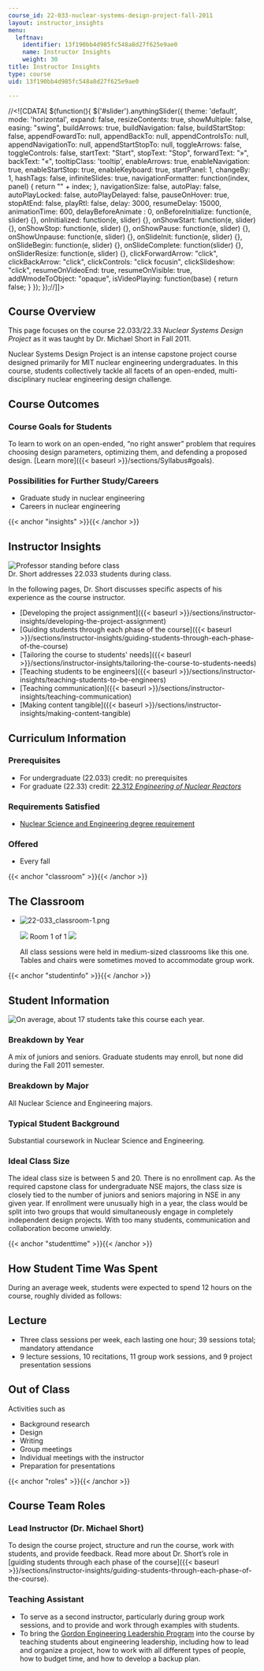 ```yaml
---
course_id: 22-033-nuclear-systems-design-project-fall-2011
layout: instructor_insights
menu:
  leftnav:
    identifier: 13f190bb4d985fc548a8d27f625e9ae0
    name: Instructor Insights
    weight: 30
title: Instructor Insights
type: course
uid: 13f190bb4d985fc548a8d27f625e9ae0

---
```


//<!\[CDATA\[ $(function(){ $('#slider').anythingSlider({ theme: 'default', mode: 'horizontal', expand: false, resizeContents: true, showMultiple: false, easing: "swing", buildArrows: true, buildNavigation: false, buildStartStop: false, appendFowardTo: null, appendBackTo: null, appendControlsTo: null, appendNavigationTo: null, appendStartStopTo: null, toggleArrows: false, toggleControls: false, startText: "Start", stopText: "Stop", forwardText: "&raquo;", backText: "&laquo;", tooltipClass: 'tooltip', enableArrows: true, enableNavigation: true, enableStartStop: true, enableKeyboard: true, startPanel: 1, changeBy: 1, hashTags: false, infiniteSlides: true, navigationFormatter: function(index, panel) { return "" + index; }, navigationSize: false, autoPlay: false, autoPlayLocked: false, autoPlayDelayed: false, pauseOnHover: true, stopAtEnd: false, playRtl: false, delay: 3000, resumeDelay: 15000, animationTime: 600, delayBeforeAnimate : 0, onBeforeInitialize: function(e, slider) {}, onInitialized: function(e, slider) {}, onShowStart: function(e, slider) {}, onShowStop: function(e, slider) {}, onShowPause: function(e, slider) {}, onShowUnpause: function(e, slider) {}, onSlideInit: function(e, slider) {}, onSlideBegin: function(e, slider) {}, onSlideComplete: function(slider) {}, onSliderResize: function(e, slider) {}, clickForwardArrow: "click", clickBackArrow: "click", clickControls: "click focusin", clickSlideshow: "click", resumeOnVideoEnd: true, resumeOnVisible: true, addWmodeToObject: "opaque", isVideoPlaying: function(base) { return false; } }); });//\]\]>

Course Overview
---------------

This page focuses on the course 22.033/22.33 _Nuclear Systems Design Project_ as it was taught by Dr. Michael Short in Fall 2011.

Nuclear Systems Design Project is an intense capstone project course designed primarily for MIT nuclear engineering undergraduates. In this course, students collectively tackle all facets of an open-ended, multi-disciplinary nuclear engineering design challenge.

Course Outcomes
---------------

### Course Goals for Students

To learn to work on an open-ended, “no right answer” problem that requires choosing design parameters, optimizing them, and defending a proposed design. [Learn more]({{< baseurl >}}/sections/Syllabus#goals).

### Possibilities for Further Study/Careers

*   Graduate study in nuclear engineering
*   Careers in nuclear engineering

{{< anchor "insights" >}}{{< /anchor >}}

Instructor Insights
-------------------

![Professor standing before class](/coursemedia/22-033-nuclear-systems-design-project-fall-2011/c92e620d34806f6604c9c320e0bbfccd_22-033-insights.png)  
Dr. Short addresses 22.033 students during class.

In the following pages, Dr. Short discusses specific aspects of his experience as the course instructor.

*   [Developing the project assignment]({{< baseurl >}}/sections/instructor-insights/developing-the-project-assignment)
*   [Guiding students through each phase of the course]({{< baseurl >}}/sections/instructor-insights/guiding-students-through-each-phase-of-the-course)
*   [Tailoring the course to students' needs]({{< baseurl >}}/sections/instructor-insights/tailoring-the-course-to-students-needs)
*   [Teaching students to be engineers]({{< baseurl >}}/sections/instructor-insights/teaching-students-to-be-engineers)
*   [Teaching communication]({{< baseurl >}}/sections/instructor-insights/teaching-communication)
*   [Making content tangible]({{< baseurl >}}/sections/instructor-insights/making-content-tangible)

Curriculum Information
----------------------

### Prerequisites

*   For undergraduate (22.033) credit: no prerequisites
*   For graduate (22.33) credit: [22.312 _Engineering of Nuclear Reactors_](/courses/22-312-engineering-of-nuclear-reactors-fall-2015/)

### Requirements Satisfied

*   [Nuclear Science and Engineering degree requirement](http://catalog.mit.edu/degree-charts/nuclear-science-engineering-course-22/)

### Offered

*   Every fall

{{< anchor "classroom" >}}{{< /anchor >}}

The Classroom
-------------

*   ![22-033_classroom-1.png](/coursemedia/22-033-nuclear-systems-design-project-fall-2011/06ae73e3abf2763afa24d798aff06123_22-033_classroom-1.png)
    
    ![](/images/educator/classroom_prev_dim.png) Room 1 of 1 ![](/images/educator/classroom_next_dim.png)
    
      
    
    All class sessions were held in medium-sized classrooms like this one. Tables and chairs were sometimes moved to accommodate group work.
    

{{< anchor "studentinfo" >}}{{< /anchor >}}

Student Information
-------------------

![On average, about 17 students take this course each year.](/coursemedia/22-033-nuclear-systems-design-project-fall-2011/7da1444ee82c120d997774e7b8730b95_22-033_stat-students.png)

### Breakdown by Year

A mix of juniors and seniors. Graduate students may enroll, but none did during the Fall 2011 semester.

### Breakdown by Major

All Nuclear Science and Engineering majors.

### Typical Student Background

Substantial coursework in Nuclear Science and Engineering.

### Ideal Class Size

The ideal class size is between 5 and 20. There is no enrollment cap. As the required capstone class for undergraduate NSE majors, the class size is closely tied to the number of juniors and seniors majoring in NSE in any given year. If enrollment were unusually high in a year, the class would be split into two groups that would simultaneously engage in completely independent design projects. With too many students, communication and collaboration become unwieldy.

{{< anchor "studenttime" >}}{{< /anchor >}}

How Student Time Was Spent
--------------------------

During an average week, students were expected to spend 12 hours on the course, roughly divided as follows:

Lecture
-------

*   Three class sessions per week, each lasting one hour; 39 sessions total; mandatory attendance
*   9 lecture sessions, 10 recitations, 11 group work sessions, and 9 project presentation sessions

Out of Class
------------

Activities such as

*   Background research
*   Design
*   Writing
*   Group meetings
*   Individual meetings with the instructor
*   Preparation for presentations

{{< anchor "roles" >}}{{< /anchor >}}

Course Team Roles
-----------------

### Lead Instructor (Dr. Michael Short)

To design the course project, structure and run the course, work with students, and provide feedback. Read more about Dr. Short’s role in [guiding students through each phase of the course]({{< baseurl >}}/sections/instructor-insights/guiding-students-through-each-phase-of-the-course).

### Teaching Assistant

*   To serve as a second instructor, particularly during group work sessions, and to provide and work through examples with students.
*   To bring the [Gordon Engineering Leadership Program](http://web.mit.edu/gordonelp/) into the course by teaching students about engineering leadership, including how to lead and organize a project, how to work with all different types of people, how to budget time, and how to develop a backup plan.